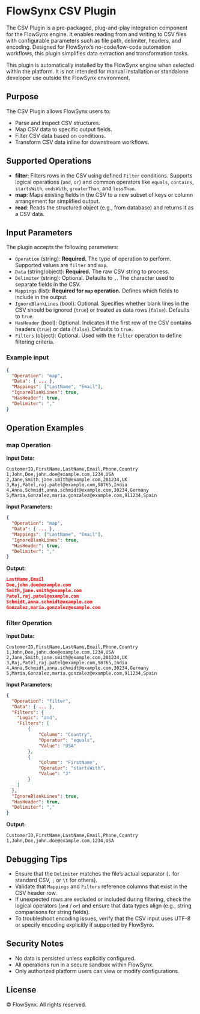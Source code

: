 # FlowSynx CSV Plugin

The CSV Plugin is a pre-packaged, plug-and-play integration component for the FlowSynx engine. It enables reading from and writing to CSV files with configurable parameters such as file path, delimiter, headers, and encoding. Designed for FlowSynx’s no-code/low-code automation workflows, this plugin simplifies data extraction and transformation tasks.

This plugin is automatically installed by the FlowSynx engine when selected within the platform. It is not intended for manual installation or standalone developer use outside the FlowSynx environment.

## Purpose

The CSV Plugin allows FlowSynx users to:

- Parse and inspect CSV structures.
- Map CSV data to specific output fields.
- Filter CSV data based on conditions.
- Transform CSV data inline for downstream workflows.

## Supported Operations

- **filter**: Filters rows in the CSV using defined `Filter` conditions. Supports logical operations (`and`, `or`) and common operators like `equals`, `contains`, `startsWith`, `endsWith`, `greaterThan`, and `lessThan`.  
- **map**: Maps existing fields in the CSV to a new subset of keys or column arrangement for simplified output.
- **read**: Reads the structured object (e.g., from database) and returns it as a CSV data.

## Input Parameters

The plugin accepts the following parameters:

- `Operation` (string): **Required.** The type of operation to perform. Supported values are `filter` and `map`.  
- `Data` (string/object): **Required.** The raw CSV string to process.  
- `Delimiter` (string): Optional. Defaults to `,`. The character used to separate fields in the CSV.  
- `Mappings` (list): **Required for `map` operation.** Defines which fields to include in the output.  
- `IgnoreBlankLines` (bool): Optional. Specifies whether blank lines in the CSV should be ignored (`true`) or treated as data rows (`false`). Defaults to `true`.  
- `HasHeader` (bool): Optional. Indicates if the first row of the CSV contains headers (`true`) or data (`false`). Defaults to `true`.  
- `Filters` (object): Optional. Used with the `filter` operation to define filtering criteria.  

### Example input

```json
{
  "Operation": "map",
  "Data": { ... },
  "Mappings": ["LastName", "Email"],
  "IgnoreBlankLines": true,
  "HasHeader": true,
  "Delimiter": ","
}
```

## Operation Examples

### map Operation

**Input Data:**
```csv
CustomerID,FirstName,LastName,Email,Phone,Country
1,John,Doe,john.doe@example.com,1234,USA
2,Jane,Smith,jane.smith@example.com,201234,UK
3,Raj,Patel,raj.patel@example.com,98765,India
4,Anna,Schmidt,anna.schmidt@example.com,30234,Germany
5,Maria,Gonzalez,maria.gonzalez@example.com,911234,Spain
```

**Input Parameters:**
```json
{
  "Operation": "map",
  "Data": { ... },
  "Mappings": ["LastName", "Email"],
  "IgnoreBlankLines": true,
  "HasHeader": true,
  "Delimiter": ","
}
```

**Output:**
```json
LastName,Email
Doe,john.doe@example.com
Smith,jane.smith@example.com
Patel,raj.patel@example.com
Schmidt,anna.schmidt@example.com
Gonzalez,maria.gonzalez@example.com
```

### filter Operation

**Input Data:**
```csv
CustomerID,FirstName,LastName,Email,Phone,Country
1,John,Doe,john.doe@example.com,1234,USA
2,Jane,Smith,jane.smith@example.com,201234,UK
3,Raj,Patel,raj.patel@example.com,98765,India
4,Anna,Schmidt,anna.schmidt@example.com,30234,Germany
5,Maria,Gonzalez,maria.gonzalez@example.com,911234,Spain
```

**Input Parameters:**
```json
{
  "Operation": "filter",
  "Data": { ... },
  "Filters": {
    "Logic": "and",
    "Filters": [
        {
            "Column": "Country",
            "Operator": "equals",
            "Value": "USA"
        },
        {
            "Column": "FirstName",
            "Operator": "startsWith",
            "Value": "J"
        }
    ]
  },
  "IgnoreBlankLines": true,
  "HasHeader": true,
  "Delimiter": ","
}
```

**Output:**
```csv
CustomerID,FirstName,LastName,Email,Phone,Country
1,John,Doe,john.doe@example.com,1234,USA

```

## Debugging Tips

- Ensure that the `Delimiter` matches the file’s actual separator (`,` for standard CSV, `;` or `\t` for others).  
- Validate that `Mappings` and `Filters` reference columns that exist in the CSV header row.  
- If unexpected rows are excluded or included during filtering, check the logical operators (`and` / `or`) and ensure that data types align (e.g., string comparisons for string fields).  
- To troubleshoot encoding issues, verify that the CSV input uses UTF-8 or specify encoding explicitly if supported by FlowSynx.  

## Security Notes

- No data is persisted unless explicitly configured.
- All operations run in a secure sandbox within FlowSynx.
- Only authorized platform users can view or modify configurations.

## License

© FlowSynx. All rights reserved.